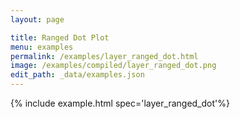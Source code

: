 ```yaml
---
layout: page

title: Ranged Dot Plot
menu: examples
permalink: /examples/layer_ranged_dot.html
image: /examples/compiled/layer_ranged_dot.png
edit_path: _data/examples.json
---
```




{% include example.html spec='layer_ranged_dot'%}
